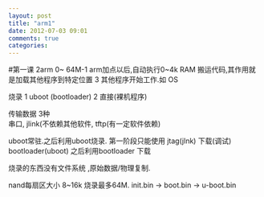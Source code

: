 ```yaml
---
layout: post
title: "arm1"
date: 2012-07-03 09:01
comments: true
categories: 
---
```


#第一课
2arm 0~ 64M-1
 arm加点以后,自动执行0~4k RAM
 搬运代码,其作用就是加载其他程序到特定位置
3 其他程序开始工作.如 OS

烧录 1 uboot (bootloader)
2 直接(裸机程序)

传输数据 3种  
串口,
jlink(不依赖其他软件,
tftp(有一定软件依赖)

uboot常驻.之后利用uboot烧录.
第一阶段只能使用 jtag(jlnk) 下载(调试) bootloader(uboot)
之后利用bootloader 下载

烧录的东西没有文件系统 ,原始数据/物理复制.

nand每扇区大小 8~16k 
烧录最多64M.
init.bin -> boot.bin -> u-boot.bin
